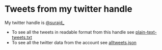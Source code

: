 # Tweets from my twitter handle

My twitter handle is [@surajd_](https://twitter.com/surajd_)

- To see all the tweets in readable format from this handle see [plain-text-tweets.txt](./plain-text-tweets.txt)
- To see all the twitter data from the account see [alltweets.json](./alltweets.json)

